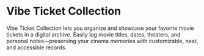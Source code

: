 # Vibe Ticket Collection

Vibe Ticket Collection lets you organize and showcase your favorite movie tickets in a digital archive. Easily log movie titles, dates, theaters, and personal notes—preserving your cinema memories with customizable, neat, and accessible records.